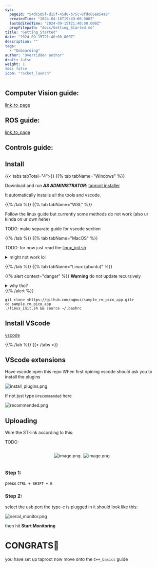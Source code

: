```yaml
---
sys:
  pageId: "54dc585f-d15f-45d0-b75c-8fdc66a854a8"
  createdTime: "2024-04-16T19:43:00.000Z"
  lastEditedTime: "2024-09-15T21:40:00.000Z"
  propFilepath: "docs/Getting_Started.md"
title: "Getting_Started"
date: "2024-09-15T21:40:00.000Z"
description: ""
tags:
  - "Onboarding"
author: "Overridden author"
draft: false
weight: 1
toc: false
icon: "rocket_launch"
---
```


## Computer Vision guide:

[link_to_page](86d45bc0-388b-4d26-8848-44f255f73d0e)

## ROS guide:

[link_to_page](3c76c1de-ec8f-46d6-8b0a-294005edc2d5)

## Controls guide:

## Install

{{< tabs tabTotal="4">}}
{{% tab tabName="Windows" %}}

Download and run _**AS ADMINISTRATOR**_: [taproot installer](https://github.com/Thornbots/TeachingFreshies/releases/tag/1.0)

It automatically installs all the tools and vscode.

{{% /tab %}}
{{% tab tabName="WSL" %}}

Follow the linux guide but currently some methods do not work (also ur kinda on ur own hehe)

TODO: make separate guide for vscode section

{{% /tab %}}
{{% tab tabName="MacOS" %}}

TODO: for now just read the [linux_init.sh](https://github.com/agmui/sample_rm_pico_app/blob/main/linux_init.sh)

<details>
<summary>might not work lol</summary>

`brew install libusb pkg-config`

Next install: [vscode](https://code.visualstudio.com/Download)

</details>

{{% /tab %}}
{{% tab tabName="Linux (ubuntu)" %}}

{{% alert context="danger" %}}
**Warning** do not update recursively
<details>
<summary>why tho?</summary>
There are some submodules that may go on for a while (like tinyusb) and I highly
recommend you don't need to get them.
If you want to see what submodules I update just look in `linux_init.sh`
</details>
{{% /alert %}}

```shell
git clone <https://github.com/agmui/sample_rm_pico_app.git>
cd sample_rm_pico_app
./linux_init.sh && source ~/.bashrc
```

## Install VScode

[vscode](https://code.visualstudio.com/Download)

{{% /tab %}}
{{< /tabs >}}

## VScode extensions

Have vscode open this repo
When first opining vscode should ask you to install the plugins

![install_plugins.png](https://prod-files-secure.s3.us-west-2.amazonaws.com/d518164a-d88e-44d1-a4ee-3adb3bd8bce0/89bd30f0-1825-4e77-867b-0a41ce370880/install_plugins.png?X-Amz-Algorithm=AWS4-HMAC-SHA256&X-Amz-Content-Sha256=UNSIGNED-PAYLOAD&X-Amz-Credential=ASIAZI2LB466QDH4DTDY%2F20250415%2Fus-west-2%2Fs3%2Faws4_request&X-Amz-Date=20250415T121450Z&X-Amz-Expires=3600&X-Amz-Security-Token=IQoJb3JpZ2luX2VjEKT%2F%2F%2F%2F%2F%2F%2F%2F%2F%2FwEaCXVzLXdlc3QtMiJGMEQCIBAkR%2FrkoZG0UJzlJL7sVq68aafvKOfK9Qq7FZbFkVNSAiB7%2BeE3RJNvajHV%2BWRnqrSSST7g8Wp3ccV%2FQ2K8GSsWhCr%2FAwgtEAAaDDYzNzQyMzE4MzgwNSIM5tsmyjfhgywkb0n8KtwDrsDVDdeEJDJJRTuuOrXWMnnIqZDb2f1uIN%2BrbwBldpDufBpIy2jN60ozsuPOHDNZjsRHEGmZUPCSwHfTauDCLgwmwwNHxOXRCeLfqJXfw0f0AbbGC5w2zhzwzhOsssJa25J%2FHmVG4lA6IpVHMCrIeq6Ax%2BYUJ0vAwVAkHM1PjDxhR%2BWmWSGfDKU2bI8n%2Fx5j9NqP%2FBf%2FelSEdiD5hmoaIOnUMyTa4q6GO6u9esrUE%2B54aL8mUN8vVDKnJIINm30H%2FCs7BGI6mmF7H5U1Be67IILdWo2j%2BZSSc4SJw%2FvH%2FfVW%2F5Qy928YyHImkyPpmgMUnJlv8t6HOSFT8D1%2BzUqmtgs5bl%2BcoJik9z%2BOulZkQw1aNYouHybBukIXd7INe7ywqQHNLEkr317CJutry9qto%2BGuUAW8w5sQzAJwU8KPrK3ef7QLMsLwF9ZlB70BYPiuCm11JKmaAwYnNNPvA6f5kSr2tGVENvwUKgAtHVcO0YTMzfGhM3wiz56vD0Wv7DdYYKiFMi2MLOWpt24y%2F67oqj97NJk2s0nn%2BwWDdluXPTZLx2URZBZf%2FfZFr3cRfNKKddOpEHxhjgqtknvS5M51PDOO5B2O4PP0hIP1wnTghYDGXz7%2Bz0HMc8J%2FpeIw%2B4r5vwY6pgGWvXTfT5Qd5vCoffdhx7ovbgOKugYg62S0ehbCIS2Mxq4Qu%2Fqx6qe3XX%2B098aVCwTK0weOG75JVgHG6Vu%2B9zD4gxAZEu19zP2AJVxR1hQQgUrM1Pdr3%2Fuo1oAuxpsjijQTGwMTH8VSxbXe8oIEtDS6NPoIZz8hL%2B8MdbklC%2BnjowKeuR8Db98P3Q%2F90BgspJPht3BY6%2BKu4OLmz4%2FyLIX1A63ywhXY&X-Amz-Signature=839b596e19cdec778a1dc930ca0c810f35a6991dd7f2daa1ef6242ffaadb5513&X-Amz-SignedHeaders=host&x-id=GetObject)

If not just type `@recommended` here  

![recommended.png](https://prod-files-secure.s3.us-west-2.amazonaws.com/d518164a-d88e-44d1-a4ee-3adb3bd8bce0/61e661e9-5d85-4dfc-be0d-8d2097a5e793/recommended.png?X-Amz-Algorithm=AWS4-HMAC-SHA256&X-Amz-Content-Sha256=UNSIGNED-PAYLOAD&X-Amz-Credential=ASIAZI2LB466QDH4DTDY%2F20250415%2Fus-west-2%2Fs3%2Faws4_request&X-Amz-Date=20250415T121450Z&X-Amz-Expires=3600&X-Amz-Security-Token=IQoJb3JpZ2luX2VjEKT%2F%2F%2F%2F%2F%2F%2F%2F%2F%2FwEaCXVzLXdlc3QtMiJGMEQCIBAkR%2FrkoZG0UJzlJL7sVq68aafvKOfK9Qq7FZbFkVNSAiB7%2BeE3RJNvajHV%2BWRnqrSSST7g8Wp3ccV%2FQ2K8GSsWhCr%2FAwgtEAAaDDYzNzQyMzE4MzgwNSIM5tsmyjfhgywkb0n8KtwDrsDVDdeEJDJJRTuuOrXWMnnIqZDb2f1uIN%2BrbwBldpDufBpIy2jN60ozsuPOHDNZjsRHEGmZUPCSwHfTauDCLgwmwwNHxOXRCeLfqJXfw0f0AbbGC5w2zhzwzhOsssJa25J%2FHmVG4lA6IpVHMCrIeq6Ax%2BYUJ0vAwVAkHM1PjDxhR%2BWmWSGfDKU2bI8n%2Fx5j9NqP%2FBf%2FelSEdiD5hmoaIOnUMyTa4q6GO6u9esrUE%2B54aL8mUN8vVDKnJIINm30H%2FCs7BGI6mmF7H5U1Be67IILdWo2j%2BZSSc4SJw%2FvH%2FfVW%2F5Qy928YyHImkyPpmgMUnJlv8t6HOSFT8D1%2BzUqmtgs5bl%2BcoJik9z%2BOulZkQw1aNYouHybBukIXd7INe7ywqQHNLEkr317CJutry9qto%2BGuUAW8w5sQzAJwU8KPrK3ef7QLMsLwF9ZlB70BYPiuCm11JKmaAwYnNNPvA6f5kSr2tGVENvwUKgAtHVcO0YTMzfGhM3wiz56vD0Wv7DdYYKiFMi2MLOWpt24y%2F67oqj97NJk2s0nn%2BwWDdluXPTZLx2URZBZf%2FfZFr3cRfNKKddOpEHxhjgqtknvS5M51PDOO5B2O4PP0hIP1wnTghYDGXz7%2Bz0HMc8J%2FpeIw%2B4r5vwY6pgGWvXTfT5Qd5vCoffdhx7ovbgOKugYg62S0ehbCIS2Mxq4Qu%2Fqx6qe3XX%2B098aVCwTK0weOG75JVgHG6Vu%2B9zD4gxAZEu19zP2AJVxR1hQQgUrM1Pdr3%2Fuo1oAuxpsjijQTGwMTH8VSxbXe8oIEtDS6NPoIZz8hL%2B8MdbklC%2BnjowKeuR8Db98P3Q%2F90BgspJPht3BY6%2BKu4OLmz4%2FyLIX1A63ywhXY&X-Amz-Signature=64ac4cd788202b395374a019f8e2157428996124678c01679d1314cfedc0a772&X-Amz-SignedHeaders=host&x-id=GetObject)

## Uploading

Wire the ST-link according to this:

TODO:

<div style="display: flex;flex-direction: row; column-gap:10px; max-width: 630px;justify-content: center;">
<div>

![image.png](https://prod-files-secure.s3.us-west-2.amazonaws.com/d518164a-d88e-44d1-a4ee-3adb3bd8bce0/210ecb78-1116-4d7b-b9b7-2292f66fa2c2/image.png?X-Amz-Algorithm=AWS4-HMAC-SHA256&X-Amz-Content-Sha256=UNSIGNED-PAYLOAD&X-Amz-Credential=ASIAZI2LB466ROQWYQT4%2F20250415%2Fus-west-2%2Fs3%2Faws4_request&X-Amz-Date=20250415T121452Z&X-Amz-Expires=3600&X-Amz-Security-Token=IQoJb3JpZ2luX2VjEKT%2F%2F%2F%2F%2F%2F%2F%2F%2F%2FwEaCXVzLXdlc3QtMiJHMEUCIQCjRXwxUSroFWQ9MS9HriZm%2FSCXz85dIL3W0HX9aP%2BelwIgEChuGUBWHOpNMHMb3Pv20Hueb4unU7D0cAIsxGW8Okkq%2FwMILRAAGgw2Mzc0MjMxODM4MDUiDCsptrMFUQEVqTVW%2ByrcAwJp7zPc3eI8ruJjrDJgI%2FLg%2FVeIg69qHEVjmrlQldVgmUpfOBoW%2B%2FjDUV6TDeya%2F8Tel6KXGuoM7xZ8Qljit0yKGCyPtAjxGZFQ7Cg%2BGYp3IXBuJp5FjaaAbHwuAGsFDnuiy3ZaT4IPLXN6uSiIKGG5qr%2Bn1dGrZ5ZUXwmk409vp2sQ20%2BbgeNkdqgKZYmZzCIzaYNCH4qoKqOlNgX4TPZAa9RyUlMtuEdp%2BDA48w%2FGkkOJ4UogkSyjd0Qxv%2FRTugbTo7UGkZ7dGGSlC9vMylPf0MTP6UFSAPq5%2FlM2S740Zg%2FKSz5uLqncuT5rmgod9rwOlhx9cIzl%2BTlMLYY%2FE6rjGZJAkCSRci5aj4fhq3NaJUV6BuUaK%2F1deNsO0dmTRYC4BRn2ignukWCLlww6ybgQHHKELT3Za0EdE0gUbLc4eYsIDIm3b%2Beg3Cgz1uaXnw%2BhhUGMvvepBGrMV09f0wRpPVYkiW1fZTqir6%2FYSrAn6lwuWSZ19Rrs3ovV662s65nP%2FIwX1%2BU9vw4wCthuXH0yTesq7ufN%2FvACRYB42D%2Fn%2Fl1Azlf2%2BfhkV5PX4Owo65Rw%2BFCinW1YqareKkub5O8C%2F3YJfya7xrf2LUV3%2BRaX1V6998g6J9fgbsECMJyL%2Bb8GOqUBJDsq1gwYhEFC7pOiGT3M5TvpRlqND6BE3pauR03Jt70Kel3r2GBocPhbZnZ6cDl2%2FNrqxU5J86S6ND%2FM0wwju%2BUyHTRwPrsVue0BJLXcTDYg3yY3SbY%2Fa7j%2Fkohhp4EOa6T6d1jI7ccrZP8xLAlNuNpq5Ou6NYKnr%2BdduKIElEEuzhPBxWPy0hDBRFYx8xDLIQSGwD3N0Z3dIFj%2B1p9EHNAkEiBj&X-Amz-Signature=4e2ff6e37039e0c5635167cbe88b4e54eaf444c84c5bf1e542980a82ec7b28a7&X-Amz-SignedHeaders=host&x-id=GetObject)

</div>
<div>

![image.png](https://prod-files-secure.s3.us-west-2.amazonaws.com/d518164a-d88e-44d1-a4ee-3adb3bd8bce0/33a0fd0f-8ca6-4a86-8e09-26e95ded1fff/image.png?X-Amz-Algorithm=AWS4-HMAC-SHA256&X-Amz-Content-Sha256=UNSIGNED-PAYLOAD&X-Amz-Credential=ASIAZI2LB466WKSWKLUX%2F20250415%2Fus-west-2%2Fs3%2Faws4_request&X-Amz-Date=20250415T121452Z&X-Amz-Expires=3600&X-Amz-Security-Token=IQoJb3JpZ2luX2VjEKT%2F%2F%2F%2F%2F%2F%2F%2F%2F%2FwEaCXVzLXdlc3QtMiJIMEYCIQCHk2eK81L6NbOvQmt%2FRSF8MzLpsOafp8AN%2BGrV1ZHnbwIhAI%2BS3Kb2gCmNmqVqdi%2BqFd9jZ4lGqN4It5FmMmx%2FOPcKKv8DCC0QABoMNjM3NDIzMTgzODA1IgxtEvnz6IEp9%2F4eQOUq3APrkIczNfN9dPO8FConMxU8Nk%2BR3PSMw5i3EtRujvB9GQ4Cv0XB2BQ1xLi3BwypyOTYnmMzIGLZh%2FuW1t3Ec6%2F4d3gwU6twfHoTU8Fp3TyhZmf8ayoHaQ5f%2Fgq5eCpC4PC0gjoyvy9iIyKi4vEP3gUkLoTnTr84s74WuDRjuBbSALT6ucwN8sKVsAbsAgGlpXqQ7Fipv7zg%2F80XTy%2BtENnv0eb0JtQsieZTquz8KgUrCgA%2B4XbXiwFtlWk34kqm%2FhBpqnfFy5k4wEg97ZhBaI9EbKxbbpD%2BxniCWZVZEKnYUCnk2xC2n7xrlmJvpcUFwqMKWe3DnqWmsuRKUzkst%2BwlcSSLoTNpIuPv2QS5s6IOlSAvLTAkRa11eK49desDMyn8vLLRSeMHsbqwjSGNE15mUX7AeL1dPlvpmkq9tTe7CUscLW4U%2FkqjoxtAlTgYwwdyEszZ2n%2B4NxktctiNNj8Z9alrSLQpRoCS2QigW3by1DCwilFzHg44BadkIj2wMh3TgqKLAHQWptzmPIdVj4LMNKPUfnRbWwwxsce0iGUG%2Bpo5FMY2bLYb7AOpai3x2VvaW3l13eh0BExONMcX7sGtXToyQ5aczccBcR3X7Hgr%2BsHo1PPCKJy5t%2BEbXTD8ivm%2FBjqkAeP3Hsq2CIhobby2gnk2g6AaE%2F14zSUaLQQMSNNwspOpunTu2t5iuL1alH0222%2B9waT3ltDBBVcdy0v0m4eRx%2Fql2lOIzcxV0GVkzocBQ5%2FX5yj5vj4dXZm3tvxpWyKcbMdNqJYU0YJJtvOqMiR7E3CwZXxM8D7%2Bbte%2Fbm48oas%2BUlDG%2BCGxS3%2FTRL25R2rVATUsZ5mBeMKy7M3isPLN2B9BI%2Fnu&X-Amz-Signature=7c08920f4e3e7b10857b7fc33b75227a855a2a2dd7f31dec2f6b1dd6516bacc0&X-Amz-SignedHeaders=host&x-id=GetObject)

</div>
</div>

### Step 1:

press `CTRL + SHIFT + B`

### Step 2:

select the usb port the type-c is plugged in it should look like this:

![serial_monitor.png](https://prod-files-secure.s3.us-west-2.amazonaws.com/d518164a-d88e-44d1-a4ee-3adb3bd8bce0/f03f4774-05d4-4393-b6a0-d5efb6d315ab/serial_monitor.png?X-Amz-Algorithm=AWS4-HMAC-SHA256&X-Amz-Content-Sha256=UNSIGNED-PAYLOAD&X-Amz-Credential=ASIAZI2LB466QDH4DTDY%2F20250415%2Fus-west-2%2Fs3%2Faws4_request&X-Amz-Date=20250415T121450Z&X-Amz-Expires=3600&X-Amz-Security-Token=IQoJb3JpZ2luX2VjEKT%2F%2F%2F%2F%2F%2F%2F%2F%2F%2FwEaCXVzLXdlc3QtMiJGMEQCIBAkR%2FrkoZG0UJzlJL7sVq68aafvKOfK9Qq7FZbFkVNSAiB7%2BeE3RJNvajHV%2BWRnqrSSST7g8Wp3ccV%2FQ2K8GSsWhCr%2FAwgtEAAaDDYzNzQyMzE4MzgwNSIM5tsmyjfhgywkb0n8KtwDrsDVDdeEJDJJRTuuOrXWMnnIqZDb2f1uIN%2BrbwBldpDufBpIy2jN60ozsuPOHDNZjsRHEGmZUPCSwHfTauDCLgwmwwNHxOXRCeLfqJXfw0f0AbbGC5w2zhzwzhOsssJa25J%2FHmVG4lA6IpVHMCrIeq6Ax%2BYUJ0vAwVAkHM1PjDxhR%2BWmWSGfDKU2bI8n%2Fx5j9NqP%2FBf%2FelSEdiD5hmoaIOnUMyTa4q6GO6u9esrUE%2B54aL8mUN8vVDKnJIINm30H%2FCs7BGI6mmF7H5U1Be67IILdWo2j%2BZSSc4SJw%2FvH%2FfVW%2F5Qy928YyHImkyPpmgMUnJlv8t6HOSFT8D1%2BzUqmtgs5bl%2BcoJik9z%2BOulZkQw1aNYouHybBukIXd7INe7ywqQHNLEkr317CJutry9qto%2BGuUAW8w5sQzAJwU8KPrK3ef7QLMsLwF9ZlB70BYPiuCm11JKmaAwYnNNPvA6f5kSr2tGVENvwUKgAtHVcO0YTMzfGhM3wiz56vD0Wv7DdYYKiFMi2MLOWpt24y%2F67oqj97NJk2s0nn%2BwWDdluXPTZLx2URZBZf%2FfZFr3cRfNKKddOpEHxhjgqtknvS5M51PDOO5B2O4PP0hIP1wnTghYDGXz7%2Bz0HMc8J%2FpeIw%2B4r5vwY6pgGWvXTfT5Qd5vCoffdhx7ovbgOKugYg62S0ehbCIS2Mxq4Qu%2Fqx6qe3XX%2B098aVCwTK0weOG75JVgHG6Vu%2B9zD4gxAZEu19zP2AJVxR1hQQgUrM1Pdr3%2Fuo1oAuxpsjijQTGwMTH8VSxbXe8oIEtDS6NPoIZz8hL%2B8MdbklC%2BnjowKeuR8Db98P3Q%2F90BgspJPht3BY6%2BKu4OLmz4%2FyLIX1A63ywhXY&X-Amz-Signature=33add2c84f2a5822c8f5c540feee1644e232252481a8277c486f72437c313bfd&X-Amz-SignedHeaders=host&x-id=GetObject)

then hit **Start Monitoring**

# CONGRATS🎉

you have set up taproot now move onto the `C++_basics` guide
